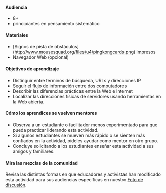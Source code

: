 #### Audiencia

* 8+
* principiantes en pensamiento sistemático

#### Materiales

* [Signos de pista de obstáculos] (http://www.mousesquad.org/files/u4/pingkongcards.png) impresos
* Navegador Web (opcional)


#### Objetivos de aprendizaje

* Distinguir entre términos de búsqueda, URLs y direcciones IP
* Seguir el flujo de información entre dos computadores
* Describir las diferencias prácticas entre la Web e Internet
* Localizar las direcciones físicas de servidores usando herramientas en la Web abierta.

#### Cómo los aprendices se vuelven mentores

* Observa a un estudiante o facilitador menos experimentado para que pueda practicar liderando esta actividad.
* Si algunos estudiantes se mueven más rápido o se sienten más confiados en la actividad, pídeles ayudar como mentor en otro grupo.
* Concluye solicitando a los estudiantes enseñar esta actividad a sus amigos y familiares.

#### Mira las mezclas de la comunidad

Revisa las distintas formas en que educadores y activistas han modificado esta actividad para sus audiencias específicas en nuestro [Foto de discusión](https://discourse.webmaker.org/c/curriculum).